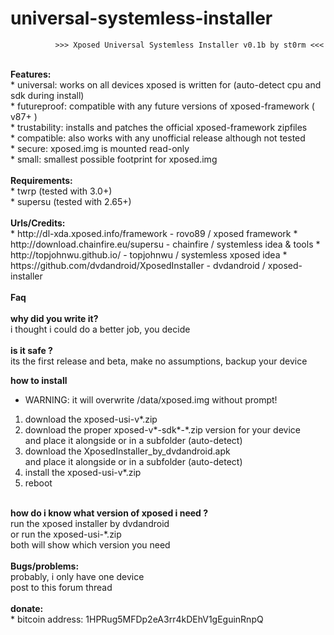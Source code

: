 # universal-systemless-installer

              >>> Xposed Universal Systemless Installer v0.1b by st0rm <<<
</BR>
<B>Features:</B></BR>
* universal: works on all devices xposed is written for (auto-detect cpu and sdk during install)</BR>
* futureproof: compatible with any future versions of xposed-framework ( v87+ )</BR>
* trustability: installs and patches the official xposed-framework zipfiles</BR>
* compatible: also works with any unofficial release although not tested</BR>
* secure: xposed.img is mounted read-only</BR>
* small: smallest possible footprint for xposed.img</BR>
</BR>
<B>Requirements:</B></BR>
* twrp     (tested with 3.0+)</BR>
* supersu  (tested with 2.65+)</BR>
</BR>
<B>Urls/Credits:</B></BR>
* http://dl-xda.xposed.info/framework            - rovo89 / xposed framework
* http://download.chainfire.eu/supersu           - chainfire / systemless idea & tools
* http://topjohnwu.github.io/                    - topjohnwu / systemless xposed idea
* https://github.com/dvdandroid/XposedInstaller  - dvdandroid / xposed-installer
</BR>
</BR>
<B>Faq</B></BR>
</BR>
  <B>why did you write it?</B></BR>
  i thought i could do a better job, you decide
</BR></BR>
  <B>is it safe ?</B></BR>
  its the first release and beta, make no assumptions, backup your device

  <B>how to install</B></BR>
  * WARNING: it will overwrite /data/xposed.img without prompt!</BR>
  1. download the xposed-usi-v*.zip</BR>
  2. download the proper xposed-v*-sdk*-*.zip version for your device</BR>
     and place it alongside or in a subfolder (auto-detect)</BR>
  3. download the XposedInstaller_by_dvdandroid.apk</BR>
     and place it alongside or in a subfolder (auto-detect)</BR>
  4. install the xposed-usi-v*.zip</BR>
  5. reboot</BR>
</BR>
<B>how do i know what version of xposed i need ?</B></BR>
run the xposed installer by dvdandroid</BR>
or run the xposed-usi-*.zip</BR>
both will show which version you need</BR>
</BR>
<B>Bugs/problems:</B></BR>
probably, i only have one device</BR>
post to this forum thread</BR>
</BR> 
<B>donate:</B></BR>
* bitcoin address: 1HPRug5MFDp2eA3rr4kDEhV1gEguinRnpQ</BR>
</BR>
